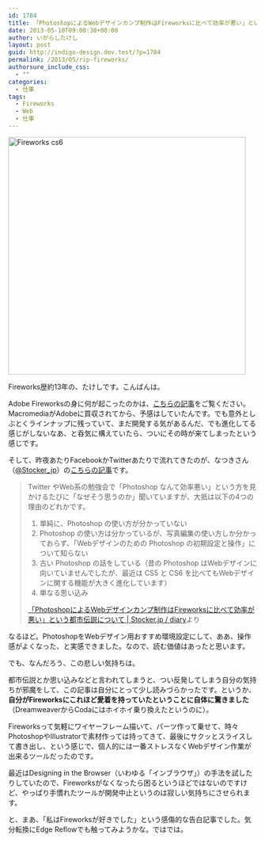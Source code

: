 ```yaml
---
id: 1784
title: 「PhotoshopによるWebデザインカンプ制作はFireworksに比べて効率が悪い」という都市伝説について、を読んで
date: 2013-05-10T09:00:38+00:00
author: いがらしたけし
layout: post
guid: http://indigo-design.dev.test/?p=1784
permalink: /2013/05/rip-fireworks/
authorsure_include_css:
  - ""
categories:
  - 仕事
tags:
  - Fireworks
  - Web
  - 仕事
---
```

<p><img title="fireworks_cs6.jpg" src="https://indigo-design.org/wp-content/uploads/2013/05/fireworks_cs6.jpg" alt="Fireworks cs6" width="480" height="480" border="0" /></p>
<p>Fireworks歴約13年の、たけしです。こんばんは。</p>
<p>Adobe Fireworksの身に何が起こったのかは、<a href="http://www.itmedia.co.jp/news/articles/1305/07/news030.html">こちらの記事</a>をご覧ください。MacromediaがAdobeに買収されてから、予感はしていたんです。でも意外としぶとくラインナップに残っていて、まだ開発する気があるんだ、でも進化してる感じがしないなあ、と呑気に構えていたら、ついにその時が来てしまったという感じです。</p>
<p>そして、昨夜あたりFacebookかTwitterあたりで流れてきたのが、なつきさん（<a href="https://twitter.com/Stocker_jp">@Stocker_jp</a>）の<a href="http://stocker.jp/diary/switch-to-photoshop/">こちらの記事</a>です。</p>
<blockquote>
<p>Twitter やWeb系の勉強会で「Photoshop なんて効率悪い」という方を見かけるたびに「なぜそう思うのか」聞いていますが、大抵は以下の4つの理由のどれかです。</p>
<ol>
<li>単純に、Photoshop の使い方が分かっていない</li>
<li>Photoshop の使い方は分かっているが、写真編集の使い方しか分かっておらず、「Webデザインのための Photoshop の初期設定と操作」について知らない</li>
<li>古い Photoshop の話をしている（昔の Photoshop はWebデザインに向いていませんでしたが、最近は CS5 と CS6 を比べてもWebデザインに関する機能が大きく進化しています）</li>
<li>単なる思い込み</li>
</ol>
<p><a href="http://stocker.jp/diary/switch-to-photoshop/">「PhotoshopによるWebデザインカンプ制作はFireworksに比べて効率が悪い」という都市伝説について | Stocker.jp / diary</a>より</p>
</blockquote>
<p>なるほど。PhotoshopをWebデザイン用おすすめ環境設定にして、ああ、操作感がよくなった、と実感できました。なので、読む価値はあったと思います。</p>
<p>でも、なんだろう、この悲しい気持ちは。</p>
<p>都市伝説とか思い込みなどと言われてしまうと、つい反発してしまう自分の気持ちが邪魔をして、この記事は自分にとって少し読みづらかったです。というか、<strong>自分がFireworksにこれほど愛着を持っていたということに自体に驚きました</strong>（DreamweaverからCodaにはホイホイ乗り換えたというのに）。</p>
<p>Fireworksって気軽にワイヤーフレーム描いて、パーツ作って乗せて、時々PhotoshopやIllustratorで素材作っては持ってきて、最後にサクッとスライスして書き出し、という感じで、個人的には一番ストレスなくWebデザイン作業が出来るツールだったのです。</p>
<p>最近はDesigning in the Browser（いわゆる「インブラウザ」）の手法を試したりしていたので、Fireworksがなくなったら困るというほどではないのですけど、やっぱり手慣れたツールが開発中止というのは寂しい気持ちにさせられます。</p>
<p>と、まあ、「私はFireworksが好きでした」という感傷的な告白記事でした。気分転換にEdge Reflowでも触ってみようかな。ではでは。</p>